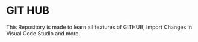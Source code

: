 # GIT HUB 

This Repository is made to learn all features of GITHUB, Import Changes in Visual Code Studio and more.
